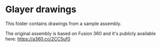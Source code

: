 # Glayer drawings

This folder contains drawings from a sample assembly.

The original assembly is based on Fusion 360 and it's publicly available here: https://a360.co/2CC5uf0

